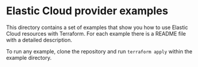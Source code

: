 # Elastic Cloud provider examples

This directory contains a set of examples that show you how to use Elastic Cloud resources with Terraform. For each example there is a README file with a detailed description.

To run any example, clone the repository and run `terraform apply` within the example directory.
